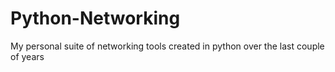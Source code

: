 # Python-Networking
My personal suite of networking tools created in python over the last couple of years
